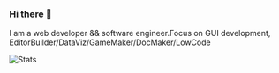 ### Hi there 👋

I am a web developer && software engineer.Focus on GUI development, EditorBuilder/DataViz/GameMaker/DocMaker/LowCode

![Stats](https://github-readme-stats.vercel.app/api?username=stephenLYZ&show_icons=true&theme=cobalt&include_all_commits=true)
